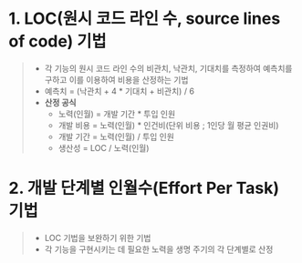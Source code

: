 # 1. LOC(원시 코드 라인 수, source lines of code) 기법
> - 각 기능의 원시 코드 라인 수의 비관치, 낙관치, 기대치를 측정하여 예측치를 구하고 이를 이용하여 비용을 산정하는 기법
> - 예측치 = (낙관치 + 4 * 기대치 + 비관치) / 6
> - **산정 공식**
>   - 노력(인월) = 개발 기간 * 투입 인원
>   - 개발 비용 = 노력(인월) * 인건비(단위 비용 ; 1인당 월 평균 인권비)  
>   - 개발 기간 = 노력(인월) / 투입 인원
>   - 생산성 = LOC / 노력(인월)

# 2. 개발 단계별 인월수(Effort Per Task) 기법
> - LOC 기법을 보완하기 위한 기법
> - 각 기능을 구현시키는 데 필요한 노력을 생명 주기의 각 단계별로 산정